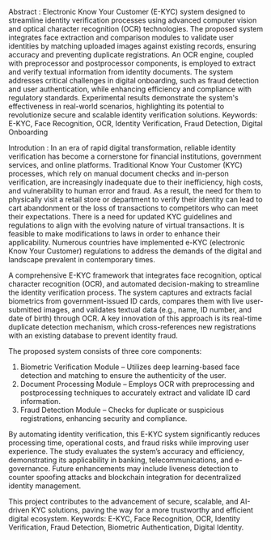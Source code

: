 Abstract : 
Electronic Know Your Customer (E-KYC) system designed to streamline identity verification processes using advanced computer vision and optical character recognition (OCR) technologies. The proposed system integrates face extraction and comparison modules to validate user identities by matching uploaded images against existing records, ensuring accuracy and preventing duplicate registrations. An OCR engine, coupled with preprocessor and postprocessor components, is employed to extract and verify textual information from identity documents. The system addresses critical challenges in digital onboarding, such as fraud detection and user authentication, while enhancing efficiency and compliance with regulatory standards. Experimental results demonstrate the system's effectiveness in real-world scenarios, highlighting its potential to revolutionize secure and scalable identity verification solutions.
Keywords: E-KYC, Face Recognition, OCR, Identity Verification, Fraud Detection, Digital Onboarding


Introdution :
In an era of rapid digital transformation, reliable identity verification has become a cornerstone for financial institutions, government services, and online platforms. Traditional Know Your Customer (KYC) processes, which rely on manual document checks and in-person verification, are increasingly inadequate due to their inefficiency, high costs, and vulnerability to human error and fraud.  As a result, the need for them to physically visit a retail store or department to verify their identity can lead to cart abandonment or the loss of transactions to competitors who can meet their expectations. There is a need for updated KYC guidelines and regulations to align with the evolving nature of virtual transactions. It is feasible to make modifications to laws in order to enhance their applicability. Numerous countries have implemented e-KYC (electronic Know Your Customer) regulations to address the demands of the digital and landscape prevalent in contemporary times.

 A comprehensive E-KYC framework that integrates face recognition, optical character recognition (OCR), and automated decision-making to streamline the identity verification process. The system captures and extracts facial biometrics from government-issued ID cards, compares them with live user-submitted images, and validates textual data (e.g., name, ID number, and date of birth) through OCR. A key innovation of this approach is its real-time duplicate detection mechanism, which cross-references new registrations with an existing database to prevent identity fraud.

The proposed system consists of three core components:
1.	Biometric Verification Module – Utilizes deep learning-based face detection and matching to ensure the authenticity of the user.
2.	Document Processing Module – Employs OCR with preprocessing and postprocessing techniques to accurately extract and validate ID card information.
3.	Fraud Detection Module – Checks for duplicate or suspicious registrations, enhancing security and compliance.
 
By automating identity verification, this E-KYC system significantly reduces processing time, operational costs, and fraud risks while improving user experience. The study evaluates the system’s accuracy and efficiency, demonstrating its applicability in banking, telecommunications, and e-governance. Future enhancements may include liveness detection to counter spoofing attacks and blockchain integration for decentralized identity management.

This project contributes to the advancement of secure, scalable, and AI-driven KYC solutions, paving the way for a more trustworthy and efficient digital ecosystem.
Keywords: E-KYC, Face Recognition, OCR, Identity Verification, Fraud Detection, Biometric Authentication, Digital Identity.
